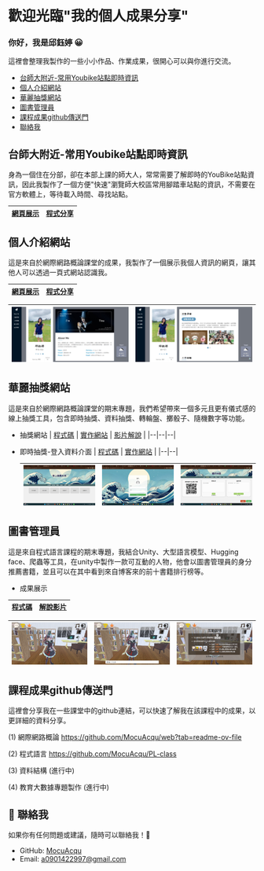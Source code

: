 # 歡迎光臨"我的個人成果分享"
### 你好，我是邱鈺婷 :grinning:
這裡會整理我製作的一些小小作品、作業成果，很開心可以與你進行交流。

- [台師大附近-常用Youbike站點即時資訊](#台師大附近-常用Youbike站點即時資訊)
- [個人介紹網站](#個人介紹網站)
- [華麗抽獎網站](#華麗抽獎網站)
- [圖書管理員](#圖書管理員)
- [課程成果github傳送門](#課程成果github傳送門)
- [聯絡我](#聯絡我)

## 台師大附近-常用Youbike站點即時資訊
身為一個住在分部，卻在本部上課的師大人，常常需要了解即時的YouBike站點資訊，因此我製作了一個方便"快速"瀏覽師大校區常用腳踏車站點的資訊，不需要在官方軟體上，等待載入時間、尋找站點。

| [網頁展示](https://mocuacqu.github.io/ntnuYoubike/) | [程式分享](https://github.com/MocuAcqu/ntnuYoubike) |
|--|--|

## 個人介紹網站
這是來自於網際網路概論課堂的成果，我製作了一個展示我個人資訊的網頁，讓其他人可以透過一頁式網站認識我。

| [網頁展示](https://mocuacqu.github.io/personalWeb1/) | [程式分享](https://github.com/MocuAcqu/personalWeb1) |
|--|--|

 | ![image](個人網頁1.png) | ![image](個人網頁2.png) |
 |--|--|

## 華麗抽獎網站
這是來自於網際網路概論課堂的期末專題，我們希望帶來一個多元且更有儀式感的線上抽獎工具，包含即時抽獎、資料抽獎、轉輪盤、擲骰子、隨機數字等功能。

* 抽獎網站
  | [程式碼](https://github.com/MocuAcqu/1131Lottery) | [實作網站](https://mocuacqu.github.io/1131Lottery/) | [影片解說](https://youtu.be/E1m29F7tk0Y?si=4R1AmqkEFwFT91TD) |
  |--|--|--|
* 即時抽獎-登入資料介面
  | [程式碼](https://github.com/MocuAcqu/1131Lottery-users-signIn) | [實作網站](https://mocuacqu.github.io/1131Lottery-users-signIn/) |
  |--|--|

  | ![image](抽獎網站主頁.png) | ![image](登入資料頁面.png) | ![image](即時抽獎.png) |
  |--|--|--|

## 圖書管理員
這是來自程式語言課程的期末專題，我結合Unity、大型語言模型、Hugging face、爬蟲等工具，在unity中製作一款可互動的人物，他會以圖書管理員的身分推薦書籍，並且可以在其中看到來自博客來的前十書籍排行榜等。

* 成果展示
  
 | [程式碼](https://github.com/MocuAcqu/NTNU_PL_Library) | [解說影片](https://youtu.be/Xl6CxgXtN0w) |
 |--|--|

 | ![image](莫奇1.png) | ![image](莫奇2.png) | ![image](互動說明.png) |
 |--|--|--|

## 課程成果github傳送門
這裡會分享我在一些課堂中的github連結，可以快速了解我在該課程中的成果，以更詳細的資料分享。

(1) 網際網路概論 https://github.com/MocuAcqu/web?tab=readme-ov-file

(2) 程式語言 https://github.com/MocuAcqu/PL-class

(3) 資料結構 (進行中)

(4) 教育大數據專題製作 (進行中)


## 🤝 聯絡我
如果你有任何問題或建議，隨時可以聯絡我！💬

- GitHub: [MocuAcqu](https://github.com/MocuAcqu)
- Email: [a0901422997@gmail.com](mailto:a0901422997@gmail.com) 
